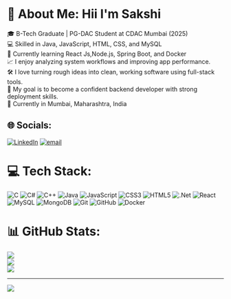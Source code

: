 # 💫 About Me: Hii I'm Sakshi
🎓 B-Tech Graduate | PG-DAC Student at CDAC Mumbai (2025)<br>💻 Skilled in Java, JavaScript, HTML, CSS, and MySQL<br>🌱 Currently learning React Js,Node.js, Spring Boot, and Docker<br>📈 I enjoy analyzing system workflows and improving app performance.<br>🛠️ I love turning rough ideas into clean, working software using full-stack tools.<br>🎯 My goal is to become a confident backend developer with strong deployment skills.<br>📍 Currently in Mumbai, Maharashtra, India


## 🌐 Socials:
[![LinkedIn](https://img.shields.io/badge/LinkedIn-%230077B5.svg?logo=linkedin&logoColor=white)](https://linkedin.com/in/https://www.linkedin.com/in/sakshi-jadhav-790892322/) [![email](https://img.shields.io/badge/Email-D14836?logo=gmail&logoColor=white)](mailto:sakshianiljadhav@gmail.com) 

# 💻 Tech Stack:
![C](https://img.shields.io/badge/c-%2300599C.svg?style=for-the-badge&logo=c&logoColor=white) ![C#](https://img.shields.io/badge/c%23-%23239120.svg?style=for-the-badge&logo=csharp&logoColor=white) ![C++](https://img.shields.io/badge/c++-%2300599C.svg?style=for-the-badge&logo=c%2B%2B&logoColor=white) ![Java](https://img.shields.io/badge/java-%23ED8B00.svg?style=for-the-badge&logo=openjdk&logoColor=white) ![JavaScript](https://img.shields.io/badge/javascript-%23323330.svg?style=for-the-badge&logo=javascript&logoColor=%23F7DF1E) ![CSS3](https://img.shields.io/badge/css3-%231572B6.svg?style=for-the-badge&logo=css3&logoColor=white) ![HTML5](https://img.shields.io/badge/html5-%23E34F26.svg?style=for-the-badge&logo=html5&logoColor=white) ![.Net](https://img.shields.io/badge/.NET-5C2D91?style=for-the-badge&logo=.net&logoColor=white) ![React](https://img.shields.io/badge/react-%2320232a.svg?style=for-the-badge&logo=react&logoColor=%2361DAFB) ![MySQL](https://img.shields.io/badge/mysql-4479A1.svg?style=for-the-badge&logo=mysql&logoColor=white) ![MongoDB](https://img.shields.io/badge/MongoDB-%234ea94b.svg?style=for-the-badge&logo=mongodb&logoColor=white) ![Git](https://img.shields.io/badge/git-%23F05033.svg?style=for-the-badge&logo=git&logoColor=white) ![GitHub](https://img.shields.io/badge/github-%23121011.svg?style=for-the-badge&logo=github&logoColor=white) ![Docker](https://img.shields.io/badge/docker-%230db7ed.svg?style=for-the-badge&logo=docker&logoColor=white)
# 📊 GitHub Stats:
![](https://github-readme-stats.vercel.app/api?username=Sakshi2736&theme=dark&hide_border=false&include_all_commits=false&count_private=false)<br/>
![](https://nirzak-streak-stats.vercel.app/?user=Sakshi2736&theme=dark&hide_border=false)<br/>
![](https://github-readme-stats.vercel.app/api/top-langs/?username=Sakshi2736&theme=dark&hide_border=false&include_all_commits=false&count_private=false&layout=compact)

---
[![](https://visitcount.itsvg.in/api?id=Sakshi2736&icon=0&color=0)](https://visitcount.itsvg.in)

<!-- Proudly created with GPRM ( https://gprm.itsvg.in ) -->
